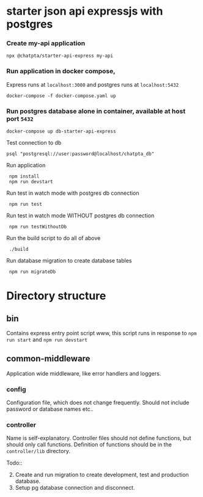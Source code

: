 # starter json api expressjs with postgres

### Create my-api application

```shell
npx @chatpta/starter-api-express my-api
```

### Run application in docker compose,

Express runs at ```localhost:3000``` and postgres runs at ```localhost:5432```

```shell
docker-compose -f docker-compose.yaml up
```

### Run postgres database alone in container, available at host port ```5432```

```shell
docker-compose up db-starter-api-express
```

Test connection to db

```shell
psql "postgresql://user:password@localhost/chatpta_db"
```

Run application

```shell
 npm install
 npm run devstart
```

Run test in watch mode with postgres db connection

```shell
 npm run test
```

Run test in watch mode WITHOUT postgres db connection

```shell
 npm run testWithoutDb
```

Run the build script to do all of above

```shell
 ./build
```

Run database migration to create database tables

```shell
 npm run migrateDb
```

# Directory structure

## bin

Contains express entry point script www, this script runs in response to ```npm run start``` and ```npm run devstart```

## common-middleware

Application wide middleware, like error handlers and loggers.

### config

Configuration file, which does not change frequently. Should not include password or database names etc..

### controller

Name is self-explanatory. Controller files should not define functions, but should only call functions. 
Definition of functions should be in the ```controller/lib``` directory.

Todo::

2. Create and run migration to create development, test and production database.
3. Setup pg database connection and disconnect.
